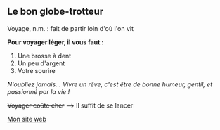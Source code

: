 ## Le bon globe-trotteur

Voyage, n.m.
: fait de partir loin d'où l'on vit


**Pour voyager léger, il vous faut :**

1. Une brosse à dent
2. Un peu d'argent
3. Votre sourire

*N'oubliez jamais... Vivre un rêve, c'est être de bonne humeur, gentil, et passionné par la vie !*

~~Voyager coûte cher~~ --> Il suffit de se lancer

[Mon site web](https://www.unige.ch/)
